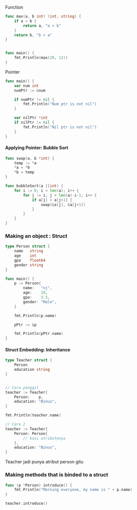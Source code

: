 Function
```go
func max(a, b int) (int, string) {
	if a > b {
		return a, "a > b"
	}
	return b, "b > a"
}


func main() {
	fmt.Println(max(20, 12))
}
```

Pointer
``` go
func main() {
	var num int
	numPtr := &num

	if numPtr != nil {
		fmt.Println("Num ptr is not nil")
	}

	var nilPtr *int
	if nilPtr != nil {
		fmt.Println("Nil ptr is not nil")
	}
}

```


#### Applying Pointer: Bubble Sort
``` go
func swap(a, b *int) {
	temp := *a
	*a = *b
	*b = temp
}

func bubbleSort(a []int) {
	for i := 0; i < len(a); i++ {
		for j := i; j < len(a)-i-1; i++ {
			if a[j] > a[j+1] {
				swap(&a[j], &a[j+1])
			}
		}
	}
}
```


### Making an object : Struct
``` go
type Person struct {
	name   string
	age    int
	gpa    float64
	gender string
}

func main() {
	p := Person{
		name:   "nj",
		age:    19,
		gpa:    3.5,
		gender: "Male",
	}

	fmt.Println(p.name)

	pPtr := &p

	fmt.Println(pPtr.name)
}
```

#### Struct Embedding: Inheritance
``` go
type Teacher struct {
	Person
	education string
}


// Cara panggil
teacher := Teacher{
	Person:    p,
	education: "Binus",
}

fmt.Println(teacher.name)

// Cara 2
teacher := Teacher{
	Person: Person{
		// kasi atributenya
	},
	education: "Binus",
}


```
Teacher jadi punya atribut person gitu

### Making methods that is binded to a struct
``` go
func (p *Person) introduce() {
	fmt.Println("Morning everyone, my name is " + p.name)
}

teacher.introduce()
```